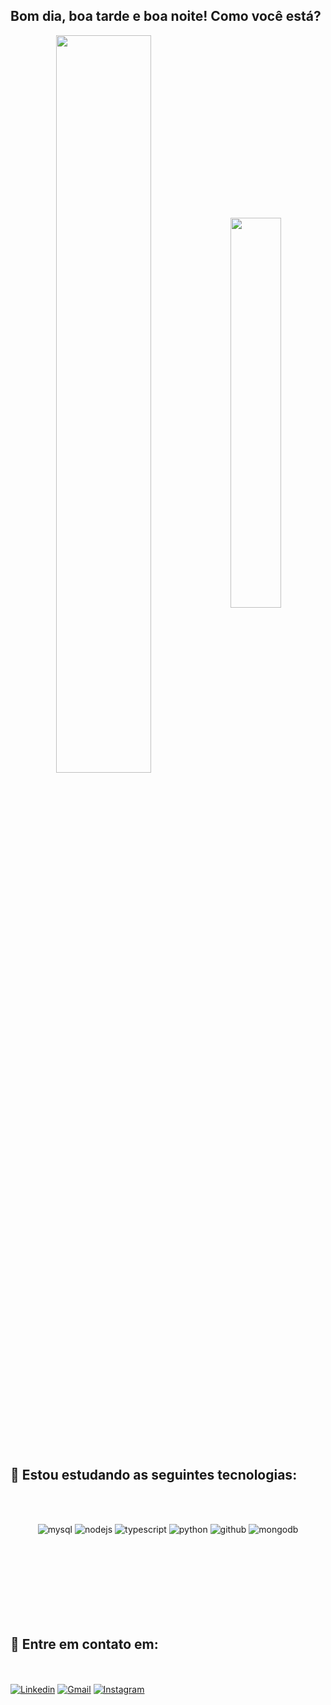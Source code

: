 ## Bom dia, boa tarde e boa noite! Como você está?

<div  align="center" style="margin-bottom:100px">
<img width=55% align="center"  src="https://github-readme-streak-stats.herokuapp.com?user=viniflores7&theme=radical&mode=weekly" />
<img width=40% align="center" src="https://github-readme-stats-git-main-rafaelalexandrino.vercel.app/api/top-langs/?username=viniflores7&show_icons=true&theme=radical&layout=compact" />
 </div>
 
 &nbsp;
 &nbsp;


## 🌱 Estou estudando as seguintes tecnologias:
<br></br>

<div align="center" style="margin-bottom:100px">
      <img alt='mysql' src='https://img.shields.io/badge/MySQL-005C84?style=for-the-badge&logo=mysql&logoColor=white' />
      <img alt='nodejs' src='https://img.shields.io/badge/Node.js-43853D?style=for-the-badge&logo=node.js&logoColor=white' />
      <img alt='typescript' src='https://img.shields.io/badge/TypeScript-007ACC?style=for-the-badge&logo=typescript&logoColor=white' />
      <img alt='python' src='https://img.shields.io/badge/Python-14354C?style=for-the-badge&logo=python&logoColor=white' />
      <img alt='github' src='https://img.shields.io/badge/GitHub-100000?style=for-the-badge&logo=github&logoColor=white' />
      <img alt='mongodb' src='https://img.shields.io/badge/MongoDB-4EA94B?style=for-the-badge&logo=mongodb&logoColor=white' />
</div>

<br></br>
## 💬 Entre em contato em:
<br></br>
[![Linkedin](https://img.shields.io/badge/LinkedIn-0077B5?style=for-the-badge&logo=linkedin&logoColor=white)](https://www.linkedin.com/in/vin%C3%ADcius-flores-ribeiro-844492268/?originalSubdomain=br)
[![Gmail](https://img.shields.io/badge/Gmail-D14836?style=for-the-badge&logo=gmail&logoColor=white)](https://mail.google.com/mail/u/0/?to=inbox@example.com&bcc=viniciusfribeiro1207@gmail.com&subject=Hey#inbox?compose=new)
[![Instagram](https://img.shields.io/badge/Instagram-E4405F?style=for-the-badge&logo=instagram&logoColor=white)](https://www.instagram.com/vini_flores7/)
